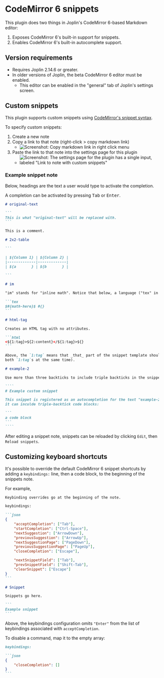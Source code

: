 # CodeMirror 6 snippets

This plugin does two things in Joplin's CodeMirror 6-based Markdown editor:

1. Exposes CodeMirror 6's built-in support for snippets.
2. Enables CodeMirror 6's built-in autocomplete support.

## Version requirements

- Requires Joplin 2.14.6 or greater.
- In older versions of Joplin, the beta CodeMirror 6 editor must be enabled.
  - This editor can be enabled in the "general" tab of Joplin's settings screen.

## Custom snippets

This plugin supports custom snippets using [CodeMirror's snippet syntax](https://codemirror.net/docs/ref/#autocomplete.snippet).

To specify custom snippets:

1. Create a new note
2. Copy a link to that note (right-click > copy markdown link)
   - ![Screenshot: Copy markdown link in right click menu](https://github.com/personalizedrefrigerator/joplin-plugin-codemirror-6-snippets/assets/46334387/0f1fddef-9094-4549-a982-39a08077b1c8)
3. Paste the link to that note into the settings page for this plugin
   - ![Screenshot: The settings page for the plugin has a single input, labeled "Link to note with custom snippets"](https://github.com/personalizedrefrigerator/joplin-plugin-codemirror-6-snippets/assets/46334387/bf2815d9-b50e-411f-934d-b8f3cc68735f)

### Example snippet note

Below, headings are the text a user would type to activate the completion.

A completion can be activated by pressing <kbd>Tab</kbd> or <kbd>Enter</kbd>.

`````markdown
# original-text

```
This is what "original-text" will be replaced with.
```

This is a comment.

# 2x2-table

```

| ${Column 1} | ${Column 2} |
|-------------|-------------|
| ${a       } | ${b       } |

```

# im

"im" stands for "inline math". Notice that below, a language ("tex" in this case) can be specified for the snippet block. Doing so doesn't affect the snippet.

```tex
$#{math-here}$ #{}
```

# html-tag

Creates an HTML tag with no attributes.

```html
<${1:tag}>${2:content}</${1:tag}>${}
```

Above, the `1:tag` means that _that_ part of the snippet template should be filled in first (and
both `1:tag`s at the same time).

# example-2

Use more than three backticks to include triple backticks in the snippet

````
# Example custom snippet

This snippet is registered as an autocompletion for the text "example-2". Because its snippet uses four backticks,
it can inculde triple-backtick code blocks:

```
a code block
```
````
`````

After editing a snippet note, snippets can be reloaded by clicking `Edit`, then `Reload snippets`.

## Customizing keyboard shortcuts

It's possible to override the default CodeMirror 6 snippet shortcuts by adding a `keybindings:` line, then a code block, to the beginning of the snippets note.

For example,

````markdown
Keybinding overrides go at the beginning of the note.

keybindings:

```json
{
	"acceptCompletion": ["Tab"],
	"startCompletion": ["Ctrl-Space"],
	"nextSuggestion": ["ArrowDown"],
	"previousSuggestion": ["ArrowUp"],
	"nextSuggestionPage": ["PageDown"],
	"previousSuggestionPage": ["PageUp"],
	"closeCompletion": ["Escape"],

	"nextSnippetField": ["Tab"],
	"prevSnippetField": ["Shift-Tab"],
	"clearSnippet": ["Escape"]
}
```

# Snippet

Snippets go here.

```
Example snippet
```
````

Above, the keybindings configuration omits `"Enter"` from the list of keybindings associated with `acceptCompletion`.

To disable a command, map it to the empty array:

````markdown
keybindings:

```json
{
	"closeCompletion": []
}
```
````
